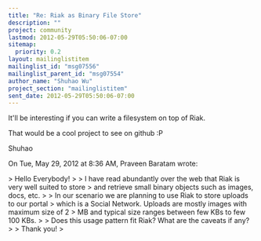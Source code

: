 ```yaml
---
title: "Re: Riak as Binary File Store"
description: ""
project: community
lastmod: 2012-05-29T05:50:06-07:00
sitemap:
  priority: 0.2
layout: mailinglistitem
mailinglist_id: "msg07556"
mailinglist_parent_id: "msg07554"
author_name: "Shuhao Wu"
project_section: "mailinglistitem"
sent_date: 2012-05-29T05:50:06-07:00
---
```



It'll be interesting if you can write a filesystem on top of Riak.

That would be a cool project to see on github :P

Shuhao


On Tue, May 29, 2012 at 8:36 AM, Praveen Baratam
wrote:

&gt; Hello Everybody!
&gt;
&gt; I have read abundantly over the web that Riak is very well suited to store
&gt; and retrieve small binary objects such as images, docs, etc.
&gt;
&gt; In our scenario we are planning to use Riak to store uploads to our portal
&gt; which is a Social Network. Uploads are mostly images with maximum size of 2
&gt; MB and typical size ranges between few KBs to few 100 KBs.
&gt;
&gt; Does this usage pattern fit Riak? What are the caveats if any?
&gt;
&gt; Thank you!
&gt;


